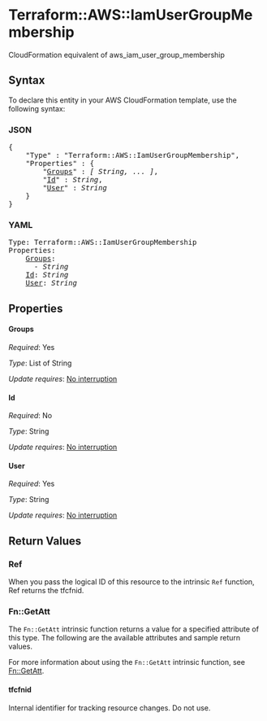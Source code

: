 # Terraform::AWS::IamUserGroupMembership

CloudFormation equivalent of aws_iam_user_group_membership

## Syntax

To declare this entity in your AWS CloudFormation template, use the following syntax:

### JSON

<pre>
{
    "Type" : "Terraform::AWS::IamUserGroupMembership",
    "Properties" : {
        "<a href="#groups" title="Groups">Groups</a>" : <i>[ String, ... ]</i>,
        "<a href="#id" title="Id">Id</a>" : <i>String</i>,
        "<a href="#user" title="User">User</a>" : <i>String</i>
    }
}
</pre>

### YAML

<pre>
Type: Terraform::AWS::IamUserGroupMembership
Properties:
    <a href="#groups" title="Groups">Groups</a>: <i>
      - String</i>
    <a href="#id" title="Id">Id</a>: <i>String</i>
    <a href="#user" title="User">User</a>: <i>String</i>
</pre>

## Properties

#### Groups

_Required_: Yes

_Type_: List of String

_Update requires_: [No interruption](https://docs.aws.amazon.com/AWSCloudFormation/latest/UserGuide/using-cfn-updating-stacks-update-behaviors.html#update-no-interrupt)

#### Id

_Required_: No

_Type_: String

_Update requires_: [No interruption](https://docs.aws.amazon.com/AWSCloudFormation/latest/UserGuide/using-cfn-updating-stacks-update-behaviors.html#update-no-interrupt)

#### User

_Required_: Yes

_Type_: String

_Update requires_: [No interruption](https://docs.aws.amazon.com/AWSCloudFormation/latest/UserGuide/using-cfn-updating-stacks-update-behaviors.html#update-no-interrupt)

## Return Values

### Ref

When you pass the logical ID of this resource to the intrinsic `Ref` function, Ref returns the tfcfnid.

### Fn::GetAtt

The `Fn::GetAtt` intrinsic function returns a value for a specified attribute of this type. The following are the available attributes and sample return values.

For more information about using the `Fn::GetAtt` intrinsic function, see [Fn::GetAtt](https://docs.aws.amazon.com/AWSCloudFormation/latest/UserGuide/intrinsic-function-reference-getatt.html).

#### tfcfnid

Internal identifier for tracking resource changes. Do not use.


